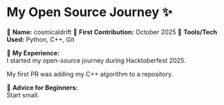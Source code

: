 # My Open Source Journey ✨

👤 **Name:** cosmicaldrift 
📅 **First Contribution:** October 2025 
🔧 **Tools/Tech Used:** Python, C++, Git

🌟 **My Experience:**  
I started my open-source journey during Hacktoberfest 2025. 

My first PR was adding my C++ algorithm to a repository.

📌 **Advice for Beginners:**  
Start small.
